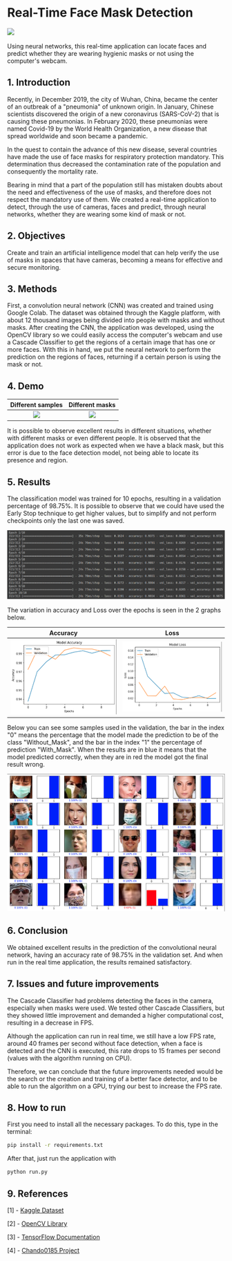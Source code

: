 # Real-Time Face Mask Detection

<img src="to_readme/Demo_Intro.gif">

Using neural networks, this real-time application can locate faces and predict whether they are wearing hygienic masks or not using the computer's webcam.

## 1. Introduction

Recently, in December 2019, the city of Wuhan, China, became the center of an outbreak of a "pneumonia" of unknown origin. In January, Chinese scientists discovered the origin of a new coronavirus (SARS-CoV-2) that is causing these pneumonias. In February 2020, these pneumonias were named Covid-19 by the World Health Organization, a new disease that spread worldwide and soon became a pandemic.

In the quest to contain the advance of this new disease, several countries have made the use of face masks for respiratory protection mandatory. This determination thus decreased the contamination rate of the population and consequently the mortality rate.

Bearing in mind that a part of the population still has mistaken doubts about the need and effectiveness of the use of masks, and therefore does not respect the mandatory use of them. We created a real-time application to detect, through the use of cameras, faces and predict, through neural networks, whether they are wearing some kind of mask or not.

## 2. Objectives

Create and train an artificial intelligence model that can help verify the use of masks in spaces that have cameras, becoming a means for effective and secure monitoring.

## 3. Methods

First, a convolution neural network (CNN) was created and trained using Google Colab. The dataset was obtained through the Kaggle platform, with about 12 thousand images being divided into people with masks and without masks. After creating the CNN, the application was developed, using the OpenCV library so we could easily access the computer's webcam and use a Cascade Classifier to get the regions of a certain image that has one or more faces. With this in hand, we put the neural network to perform the prediction on the regions of faces, returning if a certain person is using the mask or not.

## 4. Demo

Different samples            |  Different masks
:-------------------------:|:-------------------------:
![](to_readme/Demo_1.gif)  |  ![](to_readme/Demo_2.gif)

It is possible to observe excellent results in different situations, whether with different masks or even different people. It is observed that the application does not work as expected when we have a black mask, but this error is due to the face detection model, not being able to locate its presence and region.

## 5. Results

The classification model was trained for 10 epochs, resulting in a validation percentage of 98.75%. It is possible to observe that we could have used the Early Stop technique to get higher values, but to simplify and not perform checkpoints only the last one was saved.

<img src="to_readme/Model_Metrics.png">

The variation in accuracy and Loss over the epochs is seen in the 2 graphs below.

Accuracy            |  Loss
:-------------------------:|:-------------------------:
![](to_readme/Model_Accuracy.png)  |  ![](to_readme/Model_Loss.png)

Below you can see some samples used in the validation, the bar in the index "0" means the percentage that the model made the prediction to be of the class "Without_Mask", and the bar in the index "1" the percentage of prediction "With_Mask". When the results are in blue it means that the model predicted correctly, when they are in red the model got the final result wrong.

<img src="to_readme/Predictions.png">

## 6. Conclusion

We obtained excellent results in the prediction of the convolutional neural network, having an accuracy rate of 98.75% in the validation set. And when run in the real time application, the results remained satisfactory.

## 7. Issues and future improvements

The Cascade Classifier had problems detecting the faces in the camera, especially when masks were used. We tested other Cascade Classifiers, but they showed little improvement and demanded a higher computational cost, resulting in a decrease in FPS. 

Although the application can run in real time, we still have a low FPS rate, around 40 frames per second without face detection, when a face is detected and the CNN is executed, this rate drops to 15 frames per second (values with the algorithm running on CPU).

Therefore, we can conclude that the future improvements needed would be the search or the creation and training of a better face detector, and to be able to run the algorithm on a GPU, trying our best to increase the FPS rate.

## 8. How to run

First you need to install all the necessary packages. To do this, type in the terminal:

```sh
pip install -r requirements.txt
```

After that, just run the application with

```sh
python run.py
```

## 9. References

[1] - [Kaggle Dataset](https://www.kaggle.com/datasets/ashishjangra27/face-mask-12k-images-dataset)

[2] - [OpenCV Library](https://github.com/opencv/opencv/tree/master)

[3] - [TensorFlow Documentation](https://www.tensorflow.org/api_docs/python/tf)

[4] - [Chando0185 Project](https://github.com/Chando0185/Face_Mask_Detection)
